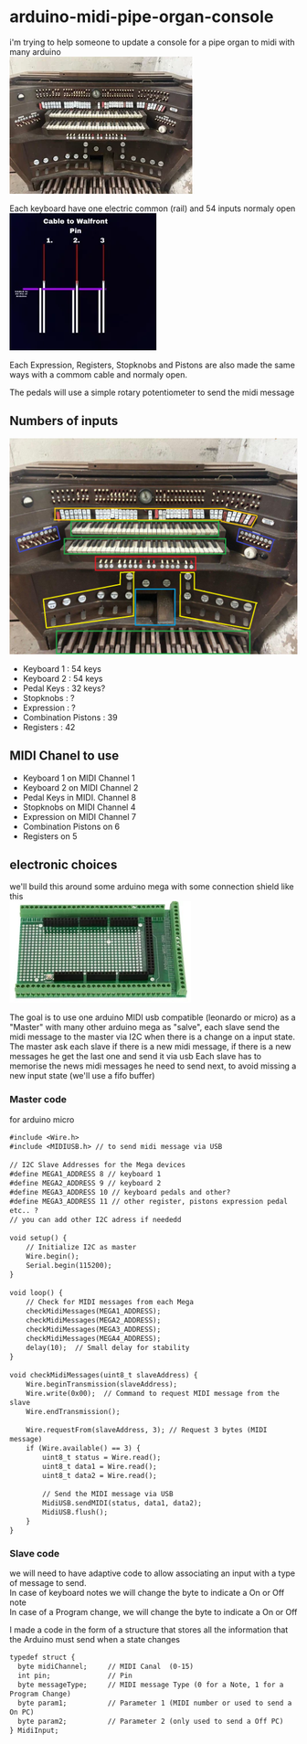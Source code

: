 # arduino-midi-pipe-organ-console

i'm trying to help someone to update a console for a pipe organ to midi with many arduino  
![schema principe](https://github.com/glloq/arduino-midi-pipe-organ-console/blob/main/console.png)

Each keyboard have one electric common (rail) and 54 inputs normaly open  
![schema principe](https://github.com/glloq/arduino-midi-pipe-organ-console/blob/main/keys.png)

Each Expression, Registers, Stopknobs and Pistons are also made the same ways with a commom cable and normaly open.

The pedals will use a simple rotary potentiometer to send the midi message


## Numbers of inputs 
![schema principe](https://github.com/glloq/arduino-midi-pipe-organ-console/blob/main/console%20repartition%201.png)

- Keyboard 1 : 54 keys 
- Keyboard 2 : 54 keys 
- Pedal Keys  : 32 keys?
- Stopknobs : ?
- Expression : ?
- Combination Pistons : 39 
- Registers  : 42 

## MIDI Chanel to use

- Keyboard 1 on MIDI Channel 1
- Keyboard 2 on MIDI Channel 2
- Pedal Keys in MIDI. Channel 8
- Stopknobs on MIDI Channel 4
- Expression on MIDI Channel 7
- Combination Pistons on 6
- Registers on 5

## electronic choices

we'll build this around some arduino mega with some connection shield like this  
![schema principe](https://github.com/glloq/arduino-midi-pipe-organ-console/blob/main/shield%20mega.png)

The goal is to use one arduino MIDI usb compatible (leonardo or micro)  as a "Master" with many other arduino mega as "salve", each slave send the midi message to the master via I2C when there is a change on a input state.  
The master ask each slave if there is a new midi message, if there is a new messages he get the last one and send it via usb
Each slave has to memorise the news midi messages he need to send next, to avoid missing a new input state (we'll use a fifo buffer) 


### Master code 

for arduino micro

```
#include <Wire.h>
#include <MIDIUSB.h> // to send midi message via USB

// I2C Slave Addresses for the Mega devices
#define MEGA1_ADDRESS 8 // keyboard 1 
#define MEGA2_ADDRESS 9 // keyboard 2
#define MEGA3_ADDRESS 10 // keyboard pedals and other?
#define MEGA3_ADDRESS 11 // other register, pistons expression pedal etc.. ?
// you can add other I2C adress if neededd

void setup() {
    // Initialize I2C as master
    Wire.begin();
    Serial.begin(115200);
}

void loop() {
    // Check for MIDI messages from each Mega
    checkMidiMessages(MEGA1_ADDRESS);
    checkMidiMessages(MEGA2_ADDRESS);
    checkMidiMessages(MEGA3_ADDRESS);
    checkMidiMessages(MEGA4_ADDRESS);
    delay(10);  // Small delay for stability
}

void checkMidiMessages(uint8_t slaveAddress) {
    Wire.beginTransmission(slaveAddress);
    Wire.write(0x00);  // Command to request MIDI message from the slave
    Wire.endTransmission();

    Wire.requestFrom(slaveAddress, 3); // Request 3 bytes (MIDI message)
    if (Wire.available() == 3) {
        uint8_t status = Wire.read();
        uint8_t data1 = Wire.read();
        uint8_t data2 = Wire.read();
        
        // Send the MIDI message via USB
        MidiUSB.sendMIDI(status, data1, data2);
        MidiUSB.flush();
    }
}

```

### Slave code 

we will need to have adaptive code to allow associating an input with a type of message to send.  
In case of keyboard notes we will change the byte to indicate a On or Off note   
In case of a Program change, we will change the byte to indicate a On or Off 

I made a code in the form of a structure that stores all the information that the Arduino must send when a state changes
```
typedef struct {
  byte midiChannel;     // MIDI Canal  (0-15)
  int pin;              // Pin 
  byte messageType;     // MIDI message Type (0 for a Note, 1 for a Program Change)
  byte param1;          // Parameter 1 (MIDI number or used to send a On PC)
  byte param2;          // Parameter 2 (only used to send a Off PC)
} MidiInput;

```


